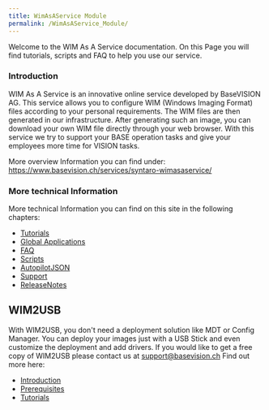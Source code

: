 ```yaml
---
title: WimAsAService Module
permalink: /WimAsAService_Module/
---
```


Welcome to the WIM As A Service documentation. On this Page you will
find tutorials, scripts and FAQ to help you use our service.

### Introduction

WIM As A Service is an innovative online service developed by BaseVISION
AG. This service allows you to configure WIM (Windows Imaging Format)
files according to your personal requirements. The WIM files are then
generated in our infrastructure. After generating such an image, you can
download your own WIM file directly through your web browser. With this
service we try to support your BASE operation tasks and give your
employees more time for VISION tasks.

More overview Information you can find under:  
<https://www.basevision.ch/services/syntaro-wimasaservice/>

### More technical Information

More technical Information you can find on this site in the following
chapters:

-   [Tutorials](https://github.com/baseVISION/baseVISION.SyntaroWiki/blob/main/WimAsAService/WimAsAService_Tutorials.md)
-   [Global Applications](https://github.com/baseVISION/baseVISION.SyntaroWiki/blob/main/WimAsAService/WimAsAService_Global_Applications.md)
-   [FAQ](https://github.com/baseVISION/baseVISION.SyntaroWiki/blob/main/WimAsAService/WimAsAService_FAQ.md)
-   [Scripts](https://github.com/baseVISION/baseVISION.SyntaroWiki/blob/main/WimAsAService/WimAsAService_Scripts.md)
-   [AutopilotJSON](https://github.com/baseVISION/baseVISION.SyntaroWiki/blob/main/WimAsAService/WimAsAService_AutopilotJSON.md)
-   [Support](https://github.com/baseVISION/baseVISION.SyntaroWiki/blob/main/WimAsAService/WimAsAService_Support.md)
-   [ReleaseNotes](https://github.com/baseVISION/baseVISION.SyntaroWiki/blob/main/WimAsAService/WimAsAService_ReleaseNotes.md)

## WIM2USB

With WIM2USB, you don't need a deployment solution like MDT or Config
Manager. You can deploy your images just with a USB Stick and even
customize the deployment and add drivers.
If you would like to get a free copy of WIM2USB please contact us at
[support@basevision.ch](mailto:support@basevision.ch?Subject=Request%20for%20WIM2USB)
Find out more here:

-   [Introduction](https://github.com/baseVISION/baseVISION.SyntaroWiki/blob/main/WimAsAService/WIM2USB/WIM2USB_Introduction.md)
-   [Prerequisites](https://github.com/baseVISION/baseVISION.SyntaroWiki/blob/main/WimAsAService/WIM2USB/WIM2USB_Prerequisites.md)
-   [Tutorials](https://github.com/baseVISION/baseVISION.SyntaroWiki/blob/main/WimAsAService/WIM2USB/WIM2USB_Tutorials.md)